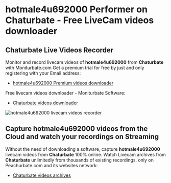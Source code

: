 # hotmale4u692000 Performer on Chaturbate - Free LiveCam videos downloader

## Chaturbate Live Videos Recorder

Monitor and record livecam videos of **hotmale4u692000** from **Chaturbate** with Moniturbate.com
Get a premium trial for free by just and only registering with your Email address:
* [hotmale4u692000 Premium videos downloader](https://moniturbate.com/request-demo-licence-key.html)

Free livecam videos downloader - Moniturbate Software:
* [Chaturbate videos downloader](https://moniturbate.com/moniturbate-download-software.html)

![hotmale4u692000 livecam videos recorder](https://peachurnet.com/templates/moniturbate-software.png)


## Capture hotmale4u692000 videos from the Cloud and watch your recordings on Streaming

Without the need of downloading a software, capture **hotmale4u692000** livecam videos from **Chaturbate** 100% online.
Watch Livecam archives from **Chaturbate** unlimitedly from thousands of existing recordings, only on Peachurbate.com and its websites network:
* [Chaturbate videos archives](https://peachurnet.com/)